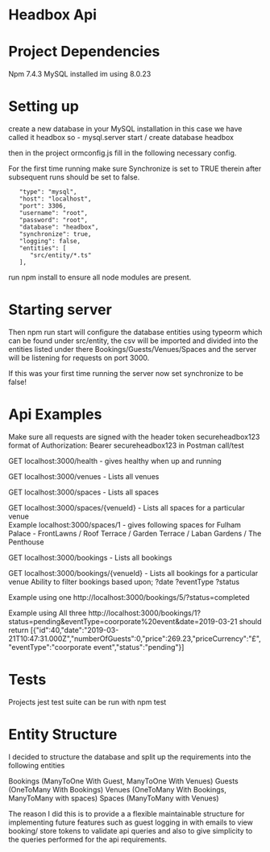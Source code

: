 # Headbox Api

# Project Dependencies
Npm 7.4.3
MySQL installed im using 8.0.23 

# Setting up

create a new database in your MySQL installation in this case we have called it headbox so - mysql.server start / create database headbox

then in the project ormconfig.js fill in the following necessary config.

For the first time running make sure Synchronize is set to TRUE therein after subsequent runs should be set to false.

```   
   "type": "mysql",
   "host": "localhost",
   "port": 3306,
   "username": "root",
   "password": "root",
   "database": "headbox",
   "synchronize": true,
   "logging": false,
   "entities": [
      "src/entity/*.ts"
   ],
```

run npm install to ensure all node modules are present.

# Starting server

Then npm run start will configure the database entities using typeorm which can be found under src/entity, the csv will be imported and divided into the entities listed under there Bookings/Guests/Venues/Spaces and the server will be listening for requests on port 3000. 

If this was your first time running the server now set synchronize to be false!

# Api Examples

Make sure all requests are signed with the header token secureheadbox123  format of Authorization: Bearer secureheadbox123 in Postman call/test

GET localhost:3000/health - gives healthy when up and running

GET localhost:3000/venues - Lists all venues

GET localhost:3000/spaces - Lists all spaces

GET localhost:3000/spaces/{venueId} - Lists all spaces for a particular venue  
    Example localhost:3000/spaces/1 - gives following spaces for Fulham Palace - FrontLawns / Roof Terrace / Garden Terrace / Laban Gardens / The Penthouse

GET localhost:3000/bookings - Lists all bookings

GET localhost:3000/bookings/{venueId} - Lists all bookings for a particular venue
    Ability to filter bookings based upon;
    ?date
    ?eventType
    ?status

Example using one http://localhost:3000/bookings/5/?status=completed

Example using All three http://localhost:3000/bookings/1?status=pending&eventType=coorporate%20event&date=2019-03-21 should return [{"id":40,"date":"2019-03-21T10:47:31.000Z","numberOfGuests":0,"price":269.23,"priceCurrency":"£","eventType":"coorporate event","status":"pending"}]


# Tests
Projects jest test suite can be run with npm test

# Entity Structure
I decided to structure the database and split up the requirements into the following entities

Bookings (ManyToOne With Guest, ManyToOne With Venues)
Guests (OneToMany With Bookings)
Venues (OneToMany With Bookings, ManyToMany with spaces)
Spaces (ManyToMany with Venues)

The reason I did this is to provide a a flexible maintainable structure for implementing future features such as guest logging in with emails to view booking/ store tokens to validate api queries and also to give simplicity to the queries performed for the api requirements. 
